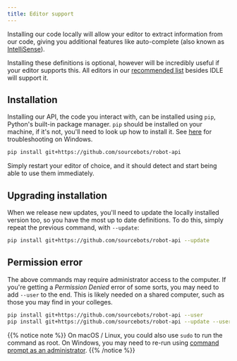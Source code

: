 ```yaml
---
title: Editor support
---
```


Installing our code locally will allow your editor to extract information from our code, giving you additional features like auto-complete (also known as [IntelliSense](https://en.wikipedia.org/wiki/IntelliSense)).

Installing these definitions is optional, however will be incredibly useful if your editor supports this. All editors in our [recommended list](/tutorials/editors/) besides IDLE will support it.

## Installation
Installing our API, the code you interact with, can be installed using `pip`, Python's built-in package manager. `pip` should be installed on your machine, if it's not, you'll need to look up how to install it. See [here](https://stackoverflow.com/a/12476379) for troubleshooting on Windows.

```bash
pip install git+https://github.com/sourcebots/robot-api
```

Simply restart your editor of choice, and it should detect and start being able to use them immediately.

## Upgrading installation

When we release new updates, you'll need to update the locally installed version too, so you have the most up to date definitions. To do this, simply repeat the previous command, with `--update`:

```bash
pip install git+https://github.com/sourcebots/robot-api --update
```

## Permission error
The above commands may require administrator access to the computer. If you're getting a _Permission Denied_ error of some sorts, you may need to add `--user` to the end. This is likely needed on a shared computer, such as those you may find in your colleges. 

```bash
pip install git+https://github.com/sourcebots/robot-api --user
pip install git+https://github.com/sourcebots/robot-api --update --user
```

{{% notice note %}}
On macOS / Linux, you could also use `sudo` to run the command as root. On Windows, you may need to re-run using [command prompt as an administrator](https://technet.microsoft.com/en-us/library/cc947813.aspx).
{{% /notice %}}
